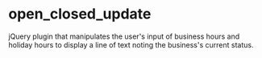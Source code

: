 # open_closed_update
jQuery plugin that manipulates the user's input of business hours and holiday hours to display a line of text noting the business's current status.
